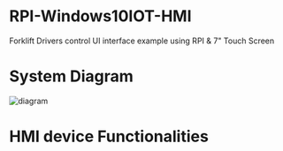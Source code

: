 # RPI-Windows10IOT-HMI
Forklift Drivers control UI interface example using RPI &amp; 7" Touch Screen

# System Diagram
![diagram](https://github.com/chace1989/RPI-Windows10IOT-HMI/blob/master/Network%20Diagram.png)

# HMI device Functionalities
